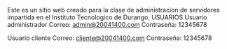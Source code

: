 Este es un sitio web creado para la clase de administracion de servidores impartida en el Instituto Tecnologico de Durango.
USUARIOS
Usuario administrador
Correo: admin@20041400.com 
Contraseña: 12345678

Usuario cliente
Correo: cliente@20041400.com
Contraseña: 12345678
